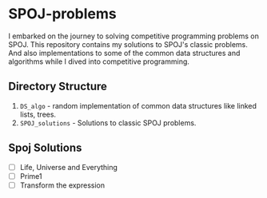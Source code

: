 # SPOJ-problems
I embarked on the journey to solving competitive programming problems on SPOJ. This repository contains my solutions to SPOJ's classic problems. And also implementations to some of the common data structures and algorithms while I dived into competitive programming.

## Directory Structure
  1. ```DS_algo``` - random implementation of common data structures like linked lists, trees.
  2. ```SPOJ_solutions``` - Solutions to classic SPOJ problems.
  
## Spoj Solutions

 - [ ] Life, Universe and Everything
 - [ ] Prime1
 - [ ] Transform the expression

